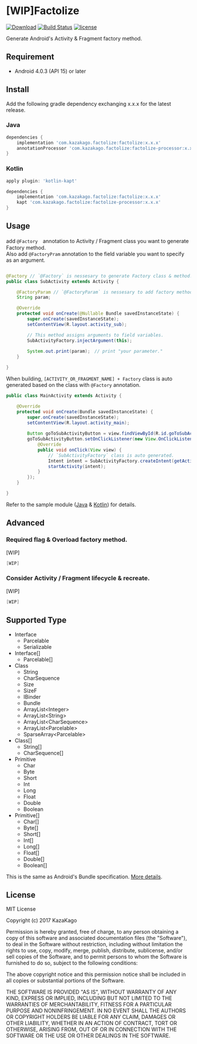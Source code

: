[WIP]Factolize
====

[![Download](https://api.bintray.com/packages/kazakago/maven/factolize/images/download.svg)](https://bintray.com/kazakago/maven/factolize/_latestVersion)
[![Build Status](https://www.bitrise.io/app/5e61361019dd0f7c/status.svg?token=oJRivuoE4u64orV4wDsBHg)](https://www.bitrise.io/app/5e61361019dd0f7c)
[![license](https://img.shields.io/github/license/kazakago/factolize.svg)](LICENSE.md)

Generate Android's Activity &amp; Fragment factory method.

## Requirement

- Android 4.0.3 (API 15) or later

## Install

Add the following gradle dependency exchanging x.x.x for the latest release.

### Java

```groovy
dependencies {
    implementation 'com.kazakago.factolize:factolize:x.x.x'
    annotationProcessor 'com.kazakago.factolize:factolize-processor:x.x.x'
}
```

### Kotlin

```groovy
apply plugin: 'kotlin-kapt'

dependencies {
    implementation 'com.kazakago.factolize:factolize:x.x.x'
    kapt 'com.kazakago.factolize:factolize-processor:x.x.x'
}
```

## Usage

add `@Factory`　annotation to Activity / Fragment class you want to generate Factory method.  
Also add `@FactoryPram` annotation to the field variable you want to specify as an argument.  

```java

@Factory // `@Factory` is nessesary to generate Factory class & method.
public class SubActivity extends Activity {

    @FactoryParam // `@FactoryParam` is nessesary to add factory method arguments.
    String param;

    @Override
    protected void onCreate(@Nullable Bundle savedInstanceState) {
        super.onCreate(savedInstanceState);
        setContentView(R.layout.activity_sub);

        // This method assigns arguments to field variables.
        SubActivityFactory.injectArgument(this);
        
        System.out.print(param);　// print "your parameter."
    }

}
```

When building, `[ACTIVITY_OR_FRAGMENT_NAME] + Factory` class is auto generated based on the class with `@Factory` annotation.  

```java
public class MainActivity extends Activity {

    @Override
    protected void onCreate(Bundle savedInstanceState) {
        super.onCreate(savedInstanceState);
        setContentView(R.layout.activity_main);
        
        Button goToSubActivityButton = view.findViewById(R.id.goToSubActivityButton);
        goToSubActivityButton.setOnClickListener(new View.OnClickListener() {
            @Override
            public void onClick(View view) {
                // `SubActivityFactory` class is auto generated.
                Intent intent = SubActivityFactory.createIntent(getActivity(), "your parameter.");
                startActivity(intent);
            }
        });
    }

}
```

Refer to the sample module ([Java](https://github.com/KazaKago/Factolize/tree/master/samplejava) & [Kotlin](https://github.com/KazaKago/Factolize/tree/master/samplekotlin)) for details.

## Advanced

### Required flag & Overload factory method.

[WIP]

```java
[WIP]
```

### Consider Activity / Fragment lifecycle & recreate.

[WIP]

```java
[WIP]
```

## Supported Type

- Interface
  - Parcelable
  - Serializable
- Interface[]
  - Parcelable[]
- Class
  - String
  - CharSequence
  - Size
  - SizeF
  - IBinder
  - Bundle
  - ArrayList\<Integer\>
  - ArrayList\<String\>
  - ArrayList\<CharSequence\>
  - ArrayList\<Parcelable\>
  - SparseArray\<Parcelable\>
- Class[]
  - String[]
  - CharSequence[]
- Primitive
  - Char
  - Byte
  - Short
  - Int
  - Long
  - Float
  - Double
  - Boolean
- Primitive[]
  - Char[]
  - Byte[]
  - Short[]
  - Int[]
  - Long[]
  - Float[]
  - Double[]
  - Boolean[]

This is the same as Android's Bundle specification. [More details](https://developer.android.com/reference/android/os/Bundle.html).

## License
MIT License

Copyright (c) 2017 KazaKago

Permission is hereby granted, free of charge, to any person obtaining a copy
of this software and associated documentation files (the "Software"), to deal
in the Software without restriction, including without limitation the rights
to use, copy, modify, merge, publish, distribute, sublicense, and/or sell
copies of the Software, and to permit persons to whom the Software is
furnished to do so, subject to the following conditions:

The above copyright notice and this permission notice shall be included in all
copies or substantial portions of the Software.

THE SOFTWARE IS PROVIDED "AS IS", WITHOUT WARRANTY OF ANY KIND, EXPRESS OR
IMPLIED, INCLUDING BUT NOT LIMITED TO THE WARRANTIES OF MERCHANTABILITY,
FITNESS FOR A PARTICULAR PURPOSE AND NONINFRINGEMENT. IN NO EVENT SHALL THE
AUTHORS OR COPYRIGHT HOLDERS BE LIABLE FOR ANY CLAIM, DAMAGES OR OTHER
LIABILITY, WHETHER IN AN ACTION OF CONTRACT, TORT OR OTHERWISE, ARISING FROM,
OUT OF OR IN CONNECTION WITH THE SOFTWARE OR THE USE OR OTHER DEALINGS IN THE
SOFTWARE.
